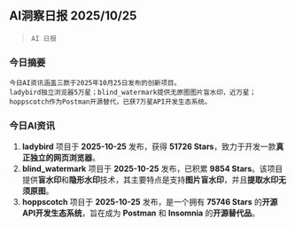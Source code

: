 ## AI洞察日报 2025/10/25

>  `AI 日报` 



### **今日摘要**

```
今日AI资讯涵盖三款于2025年10月25日发布的创新项目。
ladybird独立浏览器5万星；blind_watermark提供无原图图片盲水印，近万星；
hoppscotch作为Postman开源替代，已获7万星API开发生态系统。
```



### **今日AI资讯**

1.  **ladybird** 项目于 **2025-10-25** 发布，获得 **51726 Stars**，致力于开发一款**真正独立的网页浏览器**。
2.  **blind_watermark** 项目于 **2025-10-25** 发布，已积累 **9854 Stars**。该项目提供**盲水印**和**隐形水印**技术，其主要特点是支持**图片盲水印**，并且**提取水印无须原图**。
3.  **hoppscotch** 项目于 **2025-10-25** 发布，是一个拥有 **75746 Stars** 的**开源API开发生态系统**，旨在成为 **Postman** 和 **Insomnia** 的**开源替代品**。